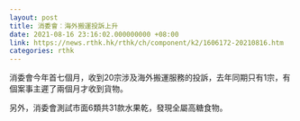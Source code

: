 ```yaml
---
layout: post
title: 消委會︰海外搬運投訴上升
date: 2021-08-16 23:16:02.000000000 +08:00
link: https://news.rthk.hk/rthk/ch/component/k2/1606172-20210816.htm
categories: rthk
---
```


消委會今年首七個月，收到20宗涉及海外搬運服務的投訴，去年同期只有1宗，有個案事主遲了兩個月才收到貨物。

另外，消委會測試市面6類共31款水果乾，發現全屬高糖食物。
